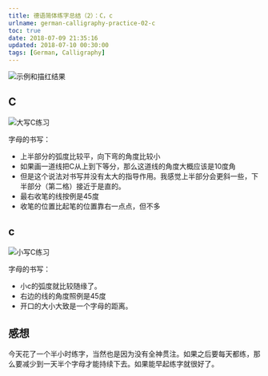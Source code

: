 ```yaml
---
title: 德语简体练字总结（2）：C，c
urlname: german-calligraphy-practice-02-c
toc: true
date: 2018-07-09 21:35:16
updated: 2018-07-10 00:30:00
tags: [German, Calligraphy]
---
```


![示例和描红结果](c-example.jpg)

## C

![大写C练习](uppercase-c.jpg)

字母的书写：

* 上半部分的弧度比较平，向下弯的角度比较小
* 如果画一道线把C从上到下等分，那么这道线的角度大概应该是10度角
* 但是这个说法对书写并没有太大的指导作用。我感觉上半部分会更斜一些，下半部分（第二格）接近于是直的。
* 最右收笔的线按例是45度
* 收笔的位置比起笔的位置靠右一点点，但不多

## c

![小写C练习](lowercase-c.jpg)

字母的书写：

* 小c的弧度就比较随缘了。
* 右边的线的角度照例是45度
* 开口的大小大致是一个字母的距离。

## 感想

今天花了一个半小时练字，当然也是因为没有全神贯注。如果之后要每天都练，那么要减少到一天半个字母才能持续下去。如果能早起练字就很好了。
